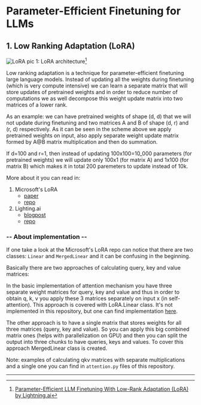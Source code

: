 # Parameter-Efficient Finetuning for LLMs

## 1. Low Ranking Adaptation (LoRA)

![LoRA](https://lightningaidev.wpengine.com/wp-content/uploads/2023/04/lora-3-1024x742.png)
pic 1: LoRA architecture[^1]

Low ranking adaptation is a technique for parameter-efficient finetuning large language models. Instead of updating all the weights during finetuning (which is very compute intensive) we can learn a separate matrix that will store updates of pretrained weights and in order to reduce number of computations we as well decompose this weight update matrix into two matrices of a lower rank.

As an example: we can have pretrained weights of shape (d, d) that we will not update during finetuning and two matrices A and B of shape (d, r) and (r, d) respectively.
As it can be seen in the scheme above we apply pretrained weights on input, also apply separate weight update matrix formed by A@B matrix multiplication and then do summation.

If d=100 and r=1, then instead of updating 100x100=10_000 parameters (for pretrained weights) we will update only 100x1 (for matrix A) and 1x100 (for matrix B) which makes it in total 200 paremeters to update instead of 10k.

More about it you can read in:

1. Microsoft's LoRA
    - [paper](https://arxiv.org/pdf/2106.09685.pdf)
    - [repo](https://github.com/microsoft/LoRA/)
2. Lighting.ai
    - [blogpost](https://lightning.ai/pages/community/tutorial/lora-llm/)
    - [repo](https://github.com/Lightning-AI/lit-llama)

### -- About implementation --

If one take a look at the Microsoft's LoRA repo can notice that there are two classes: `Linear` and `MergedLinear` and it can be confusing in the beginning.

Basically there are two approaches of calculating query, key and value matrices:

In the basic implementation of attention mechanism you have three separate weight matrices for query, key and
value and thus in order to obtain q, k, v you apply these 3 matrices separately on input x (in self-attention).
This approach is covered with LoRA.Linear class. It's not implemented in this repository, but one can find implementation [here](https://github.com/microsoft/LoRA/blob/main/loralib/layers.py#L91).

The other approach is to have a single matrix that stores weights for all three matrices (query, key and value).
So you can apply this big combined matrix ones (helps with parallelization on GPU) and then you can split the
output into three chunks to have queries, keys and values. To cover this approach MergedLinear class is created.

Note: examples of calculating qkv matrices with separate multiplications and a single one you can find in
`attention.py` files of this repository.

---
[^1]: [Parameter-Efficient LLM Finetuning With Low-Rank Adaptation (LoRA) by Lightning.ai](https://lightning.ai/pages/community/tutorial/lora-llm/)
